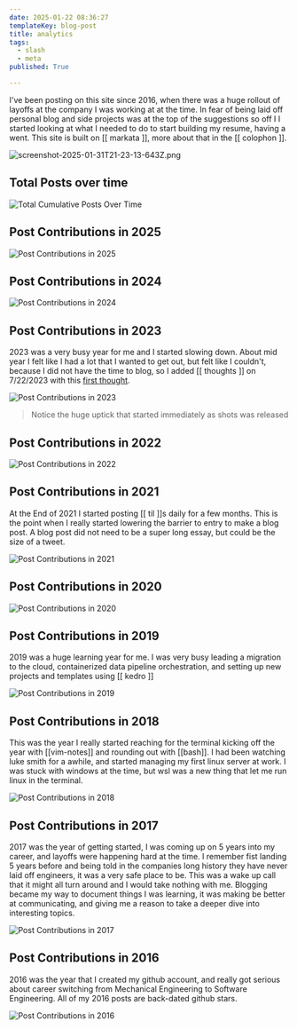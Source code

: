 ```yaml
---
date: 2025-01-22 08:36:27
templateKey: blog-post
title: analytics
tags:
  - slash
  - meta
published: True

---
```


I've been posting on this site since 2016, when there was a huge rollout of
layoffs at the company I was working at at the time.  In fear of being laid off
personal blog and side projects was at the top of the suggestions so off I
I started looking at what I needed to do to start building my resume, having a
went. This site is built on [[ markata ]], more about that in the [[ colophon ]].

![screenshot-2025-01-31T21-23-13-643Z.png](https://dropper.wayl.one/api/file/7b6cf2c2-2299-4320-b58f-b0bebf2d0504.png)

## Total Posts over time

![Total Cumulative Posts Over Time](/total_posts_over_time.svg)

## Post Contributions in 2025

![Post Contributions in 2025](/contributions_2025.svg)

## Post Contributions in 2024

![Post Contributions in 2024](/contributions_2024.svg)

## Post Contributions in 2023

2023 was a very busy year for me and I started slowing down.  About mid year I
felt like I had a lot that I wanted to get out, but felt like I couldn't,
because I did not have the time to blog, so I added [[ thoughts ]] on 7/22/2023
with this [first thought](https://waylonwalker.com/thoughts-2/).

![Post Contributions in 2023](/contributions_2023.svg)

> Notice the huge uptick that started immediately as shots was released

## Post Contributions in 2022

![Post Contributions in 2022](/contributions_2022.svg)

## Post Contributions in 2021

At the End of 2021 I started posting [[ til ]]s daily for a few months.  This
is the point when I really started lowering the barrier to entry to make a blog
post.  A blog post did not need to be a super long essay, but could be the size
of a tweet.

![Post Contributions in 2021](/contributions_2021.svg)

## Post Contributions in 2020

![Post Contributions in 2020](/contributions_2020.svg)

## Post Contributions in 2019

2019 was a huge learning year for me.  I was very busy leading a migration to
the cloud, containerized data pipeline orchestration, and setting up new
projects and templates using [[ kedro ]]

![Post Contributions in 2019](/contributions_2019.svg)

## Post Contributions in 2018

This was the year I really started reaching for the terminal kicking off the
year with [[vim-notes]] and rounding out with [[bash]].  I had been
watching luke smith for a awhile, and started managing my first linux server at
work.  I was stuck with windows at the time, but wsl was a new thing that let
me run linux in the terminal.

![Post Contributions in 2018](/contributions_2018.svg)

## Post Contributions in 2017

2017 was the year of getting started, I was coming up on 5 years into my
career, and layoffs were happening hard at the time.  I remember fist landing 5
years before and being told in the companies long history they have never laid
off engineers, it was a very safe place to be.  This was a wake up call that it
might all turn around and I would take nothing with me.  Blogging became my way
to document things I was learning, it was making be better at communicating,
and giving me a reason to take a deeper dive into interesting topics.

![Post Contributions in 2017](/contributions_2017.svg)

## Post Contributions in 2016

2016 was the year that I created my github account, and really got serious
about career switching from Mechanical Engineering to Software Engineering.
All of my 2016 posts are back-dated github stars.

![Post Contributions in 2016](/contributions_2016.svg)
